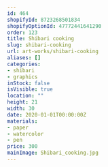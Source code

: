 ```yaml
---
id: 464
shopifyId: 8723268501834
shopifyOptionId: 47772441641290
order: 123
title: Shibari cooking
slug: shibari-cooking
url: art-works/shibari-cooking
aliases: []
categories:
- shibari
- graphics
inStock: false
isVisible: true
location: ""
height: 21
width: 30
date: 2020-01-01T00:00:00Z
materials:
- paper
- watercolor
- pen
price: 300
mainImage: Shibari_cooking.jpg
---
```

